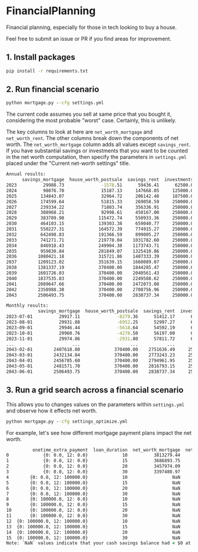 # FinancialPlanning
Financial planning, especially for those in tech looking to buy a house.

Feel free to submit an issue or PR if you find areas for improvement.

## 1. Install packages
```cmd
pip install -r requirements.txt
```

## 2. Run financial scenario
```cmd
python mortgage.py --cfg settings.yml
```

The current code assumes you sell at same price that you bought it, considering the most probable "worst" case. Certainly, this is unlikely.

The key columns to look at here are `net_worth_mortgage` and `net_worth_rent`. The other columns break down the components of net worth. The `net_worth_mortgage` column adds all values except `savings_rent`. If you have substantial savings or investments that you want to be counted in the net worth computation, then specify the parameters in `settings.yml` placed under the "Current net-worth settings" title.

```cmd
Annual results:
      savings_mortgage  house_worth_postsale  savings_rent  investments      roth      401k  net_worth_mortgage  net_worth_rent
2023          29988.73              -1578.51      59436.41      62500.0    2750.0   11250.0           104910.22       135936.41
2024          98076.70              15187.13     147668.05     125000.0    8250.0   33750.0           280263.83       314668.05
2025         134843.07              32964.72     206142.48     187500.0   13750.0   56250.0           425307.79       463642.48
2026         174599.64              51815.33     269058.59     250000.0   19250.0   78750.0           574414.97       617058.59
2027         239334.22              71803.74     356336.91     250000.0   24750.0  101250.0           687137.96       732336.91
2028         308968.21              92998.61     450167.00     250000.0   30250.0  123750.0           805966.82       854167.00
2029         383789.98             115472.74     550933.36     250000.0   35750.0  146250.0           931262.72       982933.36
2030         464103.15             139303.38     659040.77     250000.0   41250.0  168750.0          1063406.53      1119040.77
2031         550227.31             164572.39     774915.27     250000.0   46750.0  191250.0          1202799.70      1262915.27
2032         642498.83             191366.59     899005.27     250000.0   52250.0  213750.0          1349865.42      1415005.27
2033         741271.71             219778.04    1031782.60     250000.0   57750.0  236250.0          1505049.75      1575782.60
2034         846918.43             249904.38    1173743.71     250000.0   63250.0  258750.0          1668822.81      1745743.71
2035         959830.84             281849.07    1325410.86     250000.0   68750.0  281250.0          1841679.91      1925410.86
2036        1080421.18             315721.86    1487333.39     250000.0   74250.0  303750.0          2024143.04      2115333.39
2037        1209123.02             351639.15    1660089.07     250000.0   79750.0  326250.0          2216762.17      2316089.07
2038        1381337.19             370400.00    1844285.47     250000.0   85250.0  348750.0          2435737.19      2528285.47
2039        1601726.03             370400.00    2040561.43     250000.0   90750.0  371250.0          2684126.03      2752561.43
2040        1837535.83             370400.00    2249588.62     250000.0   96250.0  393750.0          2947935.83      2989588.62
2041        2089647.66             370400.00    2472073.08     250000.0  101750.0  416250.0          3228047.66      3240073.08
2042        2358988.38             370400.00    2708756.96     250000.0  107250.0  438750.0          3525388.38      3504756.96
2043        2506493.75             370400.00    2838737.34     250000.0  110000.0  450000.0          3686893.75      3648737.34

Monthly results:
            savings_mortgage  house_worth_postsale  savings_rent  investments       roth      401k  net_worth_mortgage  net_worth_rent
2023-07-01          29917.11              -8279.36      51412.17      62500.0     458.33    1875.0            86471.08       116245.50
2023-08-01          29931.88              -6952.25      52997.27      62500.0     916.67    3750.0            90146.30       120163.93
2023-09-01          29946.44              -5618.64      54592.19      62500.0    1375.00    5625.0            93827.80       124092.19
2023-10-01          29960.76              -4278.50      56197.00      62500.0    1833.33    7500.0            97515.60       128030.33
2023-11-01          29974.86              -2931.80      57811.72      62500.0    2291.67    9375.0           101209.73       131978.39
...                      ...                   ...           ...          ...        ...       ...                 ...             ...
2043-02-01        2407618.80             370400.00    2751636.49     250000.0  108166.67  442500.0          3578685.46      3552303.16
2043-03-01        2432134.84             370400.00    2773243.23     250000.0  108625.00  444375.0          3605534.84      3576243.23
2043-04-01        2456785.60             370400.00    2794961.95     250000.0  109083.33  446250.0          3632518.94      3600295.29
2043-05-01        2481571.70             370400.00    2816793.15     250000.0  109541.67  448125.0          3659638.36      3624459.82
2043-06-01        2506493.75             370400.00    2838737.34     250000.0  110000.00  450000.0          3686893.75      3648737.34
```


## 3. Run a grid search across a financial scenario

This allows you to changes values on the parameters within `settings.yml` and observe how it effects net worth.

```cmd
python mortgage.py --cfg settings_optimize.yml
```

For example, let's see how different mortgage payment plans impact the net worth.

```cmd
          onetime_extra_payment  loan_duration  net_worth_mortgage  net_worth_rent
0             {0: 0.0, 12: 0.0}             10          3813279.44      3648737.34
1             {0: 0.0, 12: 0.0}             15          3686893.75      3648737.34
2             {0: 0.0, 12: 0.0}             20          3457974.09      3648737.34
3             {0: 0.0, 12: 0.0}             30          3397480.97      3648737.34
4        {0: 0.0, 12: 100000.0}             10                 NaN      3648737.34
5        {0: 0.0, 12: 100000.0}             15                 NaN      3648737.34
6        {0: 0.0, 12: 100000.0}             20                 NaN      3648737.34
7        {0: 0.0, 12: 100000.0}             30                 NaN      3648737.34
8        {0: 100000.0, 12: 0.0}             10                 NaN      3648737.34
9        {0: 100000.0, 12: 0.0}             15                 NaN      3648737.34
10       {0: 100000.0, 12: 0.0}             20                 NaN      3648737.34
11       {0: 100000.0, 12: 0.0}             30                 NaN      3648737.34
12  {0: 100000.0, 12: 100000.0}             10                 NaN      3648737.34
13  {0: 100000.0, 12: 100000.0}             15                 NaN      3648737.34
14  {0: 100000.0, 12: 100000.0}             20                 NaN      3648737.34
15  {0: 100000.0, 12: 100000.0}             30                 NaN      3648737.34
Note: `NaN` values indicate that your cash savings balance had < $0 at some point in time.
```
